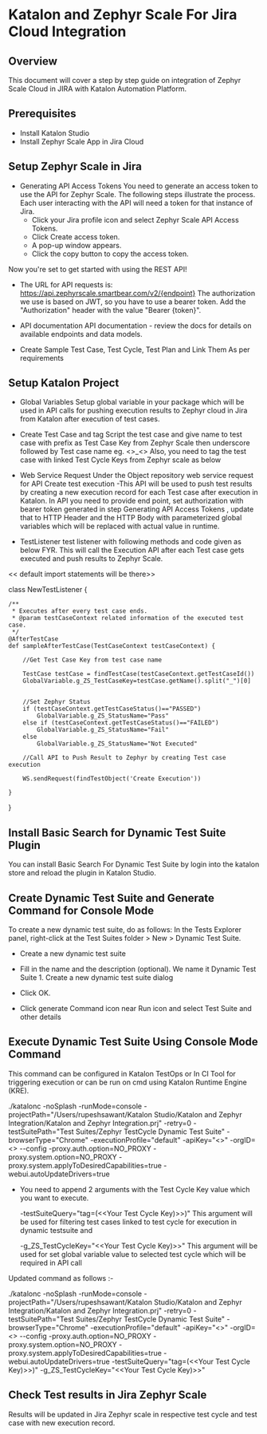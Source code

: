 # Katalon and Zephyr Scale For Jira Cloud Integration
## Overview
This document will cover a step by step guide on integration of Zephyr Scale Cloud in JIRA with Katalon Automation Platform.

## Prerequisites
- Install Katalon Studio
- Install Zephyr Scale App in Jira Cloud

## Setup Zephyr Scale in Jira
- Generating API Access Tokens
You need to generate an access token to use the API for Zephyr Scale. The following steps illustrate the process. Each user interacting with the API will need a token for that instance of Jira.
  - Click your Jira profile icon and select Zephyr Scale API Access Tokens.
  - Click Create access token.
  - A pop-up window appears.
  - Click the copy button to copy the access token.

Now you're set to get started with using the REST API!
- The URL for API requests is:
https://api.zephyrscale.smartbear.com/v2/{endpoint}
The authorization we use is based on JWT, so you have to use a bearer token. Add the "Authorization" header with the value "Bearer {token}".

- API documentation
API documentation - review the docs for details on available endpoints and data models.

- Create Sample Test Case, Test Cycle, Test Plan and Link Them As per requirements

## Setup Katalon Project
- Global Variables Setup
global variable in your package which will be used in API calls for pushing execution results to Zephyr cloud in Jira from Katalon after execution of test cases.	

- Create Test Case and tag
Script the test case and give name to test case with prefix as Test Case Key from Zephyr Scale then underscore followed by Test case name  eg.
<<TestCase Key>>_<<Test case name as per your choice>>
Also, you need to tag the test case with linked Test Cycle Keys from Zephyr scale as below


- Web Service Request
Under the Object repository web service request for API Create test execution -This API  will be used to push test results by creating a new execution record for each Test case after execution in Katalon.
In API you need to provide end point, set authorization with bearer token generated in step Generating API Access Tokens , update that to HTTP Header and the HTTP Body with parameterized global variables which will be replaced with actual value in runtime.


- TestListener
test listener with following methods and code given as below FYR. This will call the Execution API after each Test case gets executed and push results to Zephyr Scale.

<< default import statements will be there>> 

class NewTestListener {

	/**
	 * Executes after every test case ends.
	 * @param testCaseContext related information of the executed test case.
	 */
	@AfterTestCase
	def sampleAfterTestCase(TestCaseContext testCaseContext) {
		
		//Get Test Case Key from test case name
		
		TestCase testCase = findTestCase(testCaseContext.getTestCaseId())
		GlobalVariable.g_ZS_TestCaseKey=testCase.getName().split("_")[0]
		
		
		//Set Zephyr Status
		if (testCaseContext.getTestCaseStatus()=="PASSED")
			GlobalVariable.g_ZS_StatusName="Pass"
		else if (testCaseContext.getTestCaseStatus()=="FAILED")
			GlobalVariable.g_ZS_StatusName="Fail"
		else
			GlobalVariable.g_ZS_StatusName="Not Executed"
		
		//Call API to Push Result to Zephyr by creating Test case execution		

		WS.sendRequest(findTestObject('Create Execution'))
		
	}

}




## Install Basic Search for Dynamic Test Suite Plugin
You can install Basic Search For Dynamic Test Suite by login into the katalon store and reload the plugin in Katalon Studio.


## Create Dynamic Test Suite and Generate Command for Console Mode
To create a new dynamic test suite, do as follows:
In the Tests Explorer panel, right-click at the Test Suites folder > New > Dynamic Test Suite.
- Create a new dynamic test suite

- Fill in the name and the description (optional).
We name it Dynamic Test Suite 1.
Create a new dynamic test suite dialog

- Click OK.

- Click generate Command icon near Run icon and select Test Suite and other details

## Execute Dynamic Test Suite Using Console Mode Command 
This command can be configured in Katalon TestOps or In CI Tool for triggering execution or can be run on cmd using Katalon Runtime Engine (KRE).

./katalonc -noSplash -runMode=console -projectPath="/Users/rupeshsawant/Katalon Studio/Katalon and Zephyr Integration/Katalon and Zephyr Integration.prj" -retry=0 -testSuitePath="Test Suites/Zephyr TestCycle Dynamic Test Suite" -browserType="Chrome" -executionProfile="default" -apiKey="<<Your APi Key>>" -orgID=<<Your Org Id>> --config -proxy.auth.option=NO_PROXY -proxy.system.option=NO_PROXY -proxy.system.applyToDesiredCapabilities=true -webui.autoUpdateDrivers=true


- You need to append 2 arguments with the Test Cycle Key value which you want to execute. 

  -testSuiteQuery="tag=(<<Your Test Cycle Key)>>)"
  This argument will be used for filtering test cases linked to test cycle for execution in dynamic testsuite and 

  -g_ZS_TestCycleKey="<<Your Test Cycle Key)>>"
  This argument will be used for set global variable value to selected  test cycle which will be required in API call

Updated command as follows :-

./katalonc -noSplash -runMode=console -projectPath="/Users/rupeshsawant/Katalon Studio/Katalon and Zephyr Integration/Katalon and Zephyr Integration.prj" -retry=0 -testSuitePath="Test Suites/Zephyr TestCycle Dynamic Test Suite" -browserType="Chrome" -executionProfile="default" -apiKey="<<Your APi Key>>" -orgID=<<Your Org Id>> --config -proxy.auth.option=NO_PROXY -proxy.system.option=NO_PROXY -proxy.system.applyToDesiredCapabilities=true -webui.autoUpdateDrivers=true -testSuiteQuery="tag=(<<Your Test Cycle Key)>>)" -g_ZS_TestCycleKey="<<Your Test Cycle Key)>>"


## Check Test results in Jira Zephyr Scale
Results will be updated in Jira Zephyr scale in respective test cycle and test case with new execution record.

